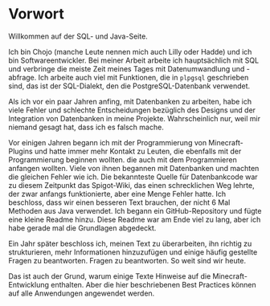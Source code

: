 # Vorwort

Willkommen auf der SQL- und Java-Seite.

Ich bin Chojo (manche Leute nennen mich auch Lilly oder Hadde) und ich bin Softwareentwickler. Bei meiner Arbeit arbeite ich hauptsächlich mit
SQL und verbringe die meiste Zeit meines Tages mit Datenumwandlung und -abfrage. Ich arbeite auch viel mit Funktionen, die in `plpgsql` geschrieben sind,
das ist der SQL-Dialekt, den die PostgreSQL-Datenbank verwendet.

Als ich vor ein paar Jahren anfing, mit Datenbanken zu arbeiten, habe ich viele Fehler und schlechte Entscheidungen bezüglich des Designs und der
Integration von Datenbanken in meine Projekte. Wahrscheinlich nur, weil mir niemand gesagt hat, dass ich es falsch mache.

Vor einigen Jahren begann ich mit der Programmierung von Minecraft-Plugins und hatte immer mehr Kontakt zu Leuten, die ebenfalls mit der Programmierung beginnen wollten.
die auch mit dem Programmieren anfangen wollten. Viele von ihnen begannen mit Datenbanken und machten die gleichen Fehler wie ich. Die bekannteste Quelle
für Datenbankcode war zu diesem Zeitpunkt das Spigot-Wiki, das einen schrecklichen Weg lehrte, der zwar anfangs funktionierte, aber
eine Menge Fehler hatte. Ich beschloss, dass wir einen besseren Text brauchen, der nicht 6 Mal Methoden aus Java verwendet. Ich begann ein
GitHub-Repository und fügte eine kleine Readme hinzu. Diese Readme war am Ende viel zu lang, aber ich habe gerade mal die Grundlagen abgedeckt.

Ein Jahr später beschloss ich, meinen Text zu überarbeiten, ihn richtig zu strukturieren, mehr Informationen hinzuzufügen und einige häufig gestellte Fragen zu beantworten.
Fragen zu beantworten. So weit sind wir heute.

Das ist auch der Grund, warum einige Texte Hinweise auf die Minecraft-Entwicklung enthalten. Aber die hier beschriebenen Best Practices
können auf alle Anwendungen angewendet werden.
